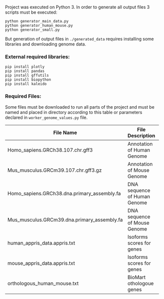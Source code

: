 
Project was executed on Python 3.
In order to generate all output files 3 scripts must be executed:
```console
python generator_main_data.py
python generator_human_mouse.py
python generator_small.py
```
But generation of output files in `./generated_data` requires installing some libraries and downloading genome data.
### External required libraries:
    pip install plotly
    pip install pandas
    pip install gffutils
    pip install biopython
    pip install kaleido
### Required Files:

Some files must be downloaded to run all parts of the project and must be named and placed in directory according to this table or parameters declared in `worker_genome_values.py` file.

| **File Name**                               | **File Description**                  | **Download URL**                                                   | **Directory to save** | **Already located?**                 |
|---------------------------------------------|---------------------------------------|--------------------------------------------------------------------|-----------------------|--------------------------------------|
| Homo_sapiens.GRCh38.107.chr.gff3            | Annotation of Human Genome            | [link](https://ftp.ensembl.org/pub/release-108/gff3/homo_sapiens/) | used_data/genomes/    | <span style="color:red">No</span>    |
| Mus_musculus.GRCm39.107.chr.gff3.gz         | Annotation of Mouse Genome            | [link](https://ftp.ensembl.org/pub/release-108/gff3/mus_musculus/)   | used_data/genomes/    | <span style="color:red">No</span>    |
| Homo_sapiens.GRCh38.dna.primary_assembly.fa | DNA sequence of Human Genome          | [link](https://ftp.ensembl.org/pub/release-108/fasta/homo_sapiens/dna/) | used_data/genomes/    | <span style="color:red">No</span>    |
| Mus_musculus.GRCm39.dna.primary_assembly.fa | DNA sequence of Mouse Genome          | [link](https://ftp.ensembl.org/pub/release-108/fasta/mus_musculus/dna/) | used_data/genomes/    | <span style="color:red">No</span>    |
| human_appris_data.appris.txt                | Isoforms scores for genes | [link](https://appris.bioinfo.cnio.es/#/downloads)                    | used_data/APPRIS/     | <span style="color:green">Yes</span> |
| mouse_appris_data.appris.txt                | Isoforms scores for genes                                      | [link](https://appris.bioinfo.cnio.es/#/downloads)                    | used_data/APPRIS/     | <span style="color:green">Yes</span>    |
| orthologous_human_mouse.txt                 | BioMart othologoue genes              | [link](http://asia.ensembl.org/biomart/martview/)                     | used_data/     | <span style="color:green">Yes</span>    |
